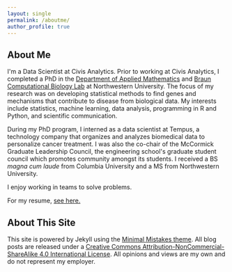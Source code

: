 ```yaml
---
layout: single
permalink: /aboutme/
author_profile: true
---
```


## About Me

I'm a Data Scientist at Civis Analytics. Prior to working at Civis Analytics, I completed a
PhD in the [Department of Applied Mathematics](https://www.mccormick.northwestern.edu/applied-math/) and 
[Braun Computational Biology Lab](https://www.feinberg.northwestern.edu/faculty-profiles/az/profile.html?xid=23119) at Northwestern University. The focus of my research
was on developing statistical methods to find genes and mechanisms
that contribute to disease from biological data. My interests
include statistics, machine learning, data analysis, programming in R and
Python, and scientific communication.

During my PhD program, I interned as a data scientist at Tempus, a technology
company that organizes and analyzes biomedical data to personalize cancer
treatment. I was also the co-chair of the McCormick Graduate Leadership Council,
the engineering school's graduate student council which promotes community
amongst its students. I received a BS *magna cum laude* from Columbia University 
and a MS from Northwestern University. 

I enjoy working in teams to solve problems. 
<!-- and am currently looking for data
science opportunities. I'm willing to relocate. 
 -->
For my resume, [see here.](https://drive.google.com/file/d/1-aXxS_yfp3WJINEmG5ckBTJ1ZGCsWRm_/view?usp=sharing)


## About This Site

This site is powered by Jekyll using the 
[Minimal Mistakes theme](https://mmistakes.github.io/minimal-mistakes/). All blog posts are
released under a 
[Creative Commons Attribution-NonCommercial-ShareAlike 4.0 International License](https://creativecommons.org/licenses/by-nc-sa/4.0/). All
opinions and views are my own and do not represent my employer.








